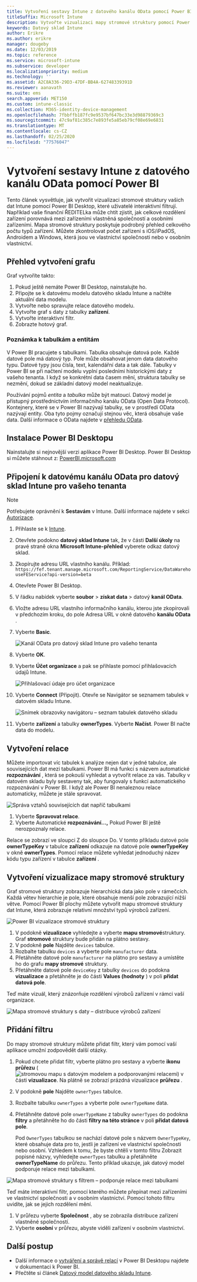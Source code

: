 ```yaml
---
title: Vytvoření sestavy Intune z datového kanálu OData pomocí Power BI
titleSuffix: Microsoft Intune
description: Vytvořte vizualizaci mapy stromové struktury pomocí Power BI Desktopu s interaktivním filtrem z rozhraní API datového skladu Intune.
keywords: Datový sklad Intune
author: Erikre
ms.author: erikre
manager: dougeby
ms.date: 12/03/2019
ms.topic: reference
ms.service: microsoft-intune
ms.subservice: developer
ms.localizationpriority: medium
ms.technology: ''
ms.assetid: A2C8A336-29D3-47DF-BB4A-62748339391D
ms.reviewer: aanavath
ms.suite: ems
search.appverid: MET150
ms.custom: intune-classic
ms.collection: M365-identity-device-management
ms.openlocfilehash: 7fbbffb187fc9e9537bf647bc33e3d98879369c3
ms.sourcegitcommit: 47c9af81c385c7e893fe5a85eb79cf08e69e6831
ms.translationtype: MT
ms.contentlocale: cs-CZ
ms.lasthandoff: 02/25/2020
ms.locfileid: "77576047"
---
```

# <a name="create-an-intune-report-from-the-odata-feed-with-power-bi"></a>Vytvoření sestavy Intune z datového kanálu OData pomocí Power BI

Tento článek vysvětluje, jak vytvořit vizualizaci stromové struktury vašich dat Intune pomocí Power BI Desktop, které uživatelé interaktivní filtrují. Například vaše finanční ŘEDITELka může chtít zjistit, jak celkové rozdělení zařízení porovnává mezi zařízeními vlastněná společností a osobními zařízeními. Mapa stromové struktury poskytuje podrobný přehled celkového počtu typů zařízení. Můžete zkontrolovat počet zařízení s iOS/iPadOS, Androidem a Windows, která jsou ve vlastnictví společnosti nebo v osobním vlastnictví.

## <a name="overview-of-creating-the-chart"></a>Přehled vytvoření grafu

Graf vytvoříte takto:
1. Pokud ještě nemáte Power BI Desktop, nainstalujte ho.
2. Připojte se k datovému modelu datového skladu Intune a načtěte aktuální data modelu.
3. Vytvořte nebo spravujte relace datového modelu.
4. Vytvořte graf s daty z tabulky **zařízení**.
5. Vytvořte interaktivní filtr.
6. Zobrazte hotový graf.

### <a name="a-note-about-tables-and-entities"></a>Poznámka k tabulkám a entitám

V Power BI pracujete s tabulkami. Tabulka obsahuje datová pole. Každé datové pole má datový typ. Pole může obsahovat jenom data datového typu. Datové typy jsou čísla, text, kalendářní data a tak dále. Tabulky v Power BI se při načtení modelu vyplní posledními historickými daty z vašeho tenanta. I když se konkrétní data časem mění, struktura tabulky se nezmění, dokud se základní datový model neaktualizuje.

Používání pojmů *entita* a *tabulka* může být matoucí. Datový model je přístupný prostřednictvím informačního kanálu OData (Open Data Protocol). Kontejnery, které se v Power BI nazývají tabulky, se v prostředí OData nazývají entity. Oba tyto pojmy označují stejnou věc, která obsahuje vaše data. Další informace o OData najdete v [přehledu OData](/odata/overview).

## <a name="install-power-bi-desktop"></a>Instalace Power BI Desktopu

Nainstalujte si nejnovější verzi aplikace Power BI Desktop. Power BI Desktop si můžete stáhnout z: [PowerBI.microsoft.com](https://powerbi.microsoft.com/desktop)

## <a name="connect-to-the-odata-feed-for-the-intune-data-warehouse-for-your-tenant"></a>Připojení k datovému kanálu OData pro datový sklad Intune pro vašeho tenanta

> [!Note]  
> Potřebujete oprávnění k **Sestavám** v Intune. Další informace najdete v sekci [Autorizace](../reports-api-url.md).

1. Přihlaste se k [Intune](https://go.microsoft.com/fwlink/?linkid=2090973).
2. Otevřete podokno **datový sklad Intune** tak, že v části **Další úkoly** na pravé straně okna **Microsoft Intune-přehled** vyberete odkaz datový sklad.
3. Zkopírujte adresu URL vlastního kanálu. Příklad: `https://fef.tenant.manage.microsoft.com/ReportingService/DataWarehouseFEService?api-version=beta`
4. Otevřete Power BI Desktop.
5. V řádku nabídek vyberte **soubor** > **získat data** > datový **kanál OData**.
6. Vložte adresu URL vlastního informačního kanálu, kterou jste zkopírovali v předchozím kroku, do pole Adresa URL v okně datového **kanálu OData** .
7. Vyberte **Basic**.

    ![Kanál OData pro datový sklad Intune pro vašeho tenanta](./media/reports-proc-create-with-odata/reports-create-01-odatafeed.png)

8. Vyberte **OK**.
9. Vyberte **Účet organizace** a pak se přihlaste pomocí přihlašovacích údajů Intune.

    ![Přihlašovací údaje pro účet organizace](./media/reports-proc-create-with-odata/reports-create-02-org-account.png)

10. Vyberte **Connect** (Připojit). Otevře se Navigátor se seznamem tabulek v datovém skladu Intune.

    ![Snímek obrazovky navigátoru – seznam tabulek datového skladu](./media/reports-proc-create-with-odata/reports-create-02-loadentities.png)

11. Vyberte **zařízení** a tabulky **ownerTypes**.  Vyberte **Načíst**. Power BI načte data do modelu.

## <a name="create-a-relationship"></a>Vytvoření relace

Můžete importovat víc tabulek k analýze nejen dat v jedné tabulce, ale souvisejících dat mezi tabulkami. Power BI má funkci s názvem automatické **rozpoznávání** , která se pokouší vyhledat a vytvořit relace za vás. Tabulky v datovém skladu byly sestaveny tak, aby fungovaly s funkcí automatického rozpoznávání v Power BI. I když ale Power BI nenaleznou relace automaticky, můžete je stále spravovat.

![Správa vztahů souvisejících dat napříč tabulkami](./media/reports-proc-create-with-odata/reports-create-03-managerelationships.png)

1. Vyberte **Spravovat relace**.
2. Vyberte Automatické **rozpoznávání...,** Pokud Power BI ještě nerozpoznaly relace.

Relace se zobrazí ve sloupci Z do sloupce Do. V tomto příkladu datové pole **ownerTypeKey** v tabulce **zařízení** odkazuje na datové pole **ownerTypeKey** v okně **ownerTypes**. Pomocí relace můžete vyhledat jednoduchý název kódu typu zařízení v tabulce **zařízení** .

## <a name="create-a-treemap-visualization"></a>Vytvoření vizualizace mapy stromové struktury

Graf stromové struktury zobrazuje hierarchická data jako pole v rámečcích. Každá větev hierarchie je pole, které obsahuje menší pole zobrazující nižší větve. Pomocí Power BI plochy můžete vytvořit mapu stromové struktury dat Intune, která zobrazuje relativní množství typů výrobců zařízení.

![Power BI vizualizace stromové struktury](./media/reports-proc-create-with-odata/reports-create-03-treemap.png)

1. V podokně **vizualizace** vyhledejte a vyberte **mapu stromové**struktury. Graf **stromové** struktury bude přidán na plátno sestavy.
2. V podokně **pole** Najděte `devices` tabulce.
3. Rozbalte tabulku `devices` a vyberte pole `manufacturer` data.
4. Přetáhněte datové pole `manufacturer` na plátno pro sestavy a umístěte ho do grafu **mapy stromové** struktury.
5. Přetáhněte datové pole `deviceKey` z tabulky `devices` do podokna **vizualizace** a přetáhněte je do části **Values (hodnoty** ) v poli **přidat datová pole**.  

Teď máte vizuál, který znázorňuje rozdělení výrobců zařízení v rámci vaší organizace.

![Mapa stromové struktury s daty – distribuce výrobců zařízení](./media/reports-proc-create-with-odata/reports-create-06-treemapwdata.png)

## <a name="add-a-filter"></a>Přidání filtru

Do mapy stromové struktury můžete přidat filtr, který vám pomocí vaší aplikace umožní zodpovědět další otázky.

1. Pokud chcete přidat filtr, vyberte plátno pro sestavy a vyberte **ikonu průřezu** (![stromovou mapu s datovým modelem a podporovanými relacemi](./media/reports-proc-create-with-odata/reports-create-slicer.png)) v části **vizualizace**. Na plátně se zobrazí prázdná vizualizace **průřezu** .
2. V podokně **pole** Najděte `ownerTypes` tabulce.
3. Rozbalte tabulku `ownerTypes` a vyberte pole `ownerTypeName` data.
4. Přetáhněte datové pole `onwerTypeName` z tabulky `ownerTypes` do podokna **filtry** a přetáhněte ho do části **filtry na této stránce** v poli **přidat datová pole**.  

   Pod `OwnerTypes` tabulkou se nachází datové pole s názvem `OwnerTypeKey`, které obsahuje data pro to, jestli je zařízení ve vlastnictví společnosti nebo osobní. Vzhledem k tomu, že byste chtěli v tomto filtru Zobrazit popisné názvy, vyhledejte `ownerTypes` tabulku a přetáhněte **ownerTypeName** do průřezu. Tento příklad ukazuje, jak datový model podporuje relace mezi tabulkami.

![Mapa stromové struktury s filtrem – podporuje relace mezi tabulkami](./media/reports-proc-create-with-odata/reports-create-08_ownertype.png)

Teď máte interaktivní filtr, pomocí kterého můžete přepínat mezi zařízeními ve vlastnictví společnosti a v osobním vlastnictví. Pomocí tohoto filtru uvidíte, jak se jejich rozdělení mění.

1. V průřezu vyberte **Společnost** , aby se zobrazila distribuce zařízení vlastněné společností.
2. Vyberte **osobní** v průřezu, abyste viděli zařízení v osobním vlastnictví.

## <a name="next-steps"></a>Další postup

- Další informace o [vytváření a správě relací](https://powerbi.microsoft.com/documentation/powerbi-desktop-create-and-manage-relationships/) v Power BI Desktopu najdete v dokumentaci k Power BI.
- Přečtěte si článek [Datový model datového skladu Intune](reports-ref-data-model.md).
